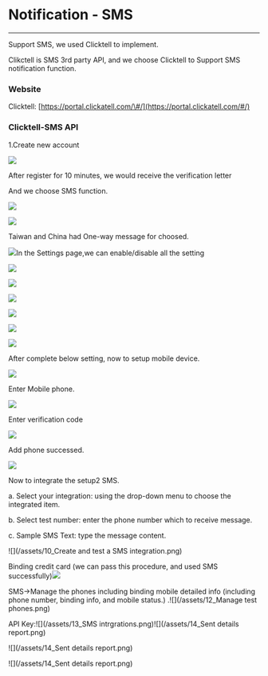 # Notification - SMS

---

Support SMS, we used Clicktell to implement.

Clikctell is SMS 3rd party API, and we choose Clicktell to Support SMS notification function.

### Website

Clicktell: [https://portal.clickatell.com/\#/](https://portal.clickatell.com/#/)

### Clicktell-SMS API

1.Create new account

![](/assets/0_portal.png)

After register for 10 minutes, we would receive the verification letter

And we choose SMS function.

![](/assets/1_SMSonly.png)

![](/assets/2_Createnewintegrate.png)

Taiwan and China had One-way message for choosed.

![](/assets/3_Createnewintegrate_feature.png)In the Settings page,we can enable/disable all the setting

![](/assets/4_setting_1.png)

![](/assets/4_setting_1.png)

![](/assets/4_setting_1.png)

![](/assets/4_setting_1.png)

![](/assets/4_setting_1.png)

![](/assets/5_save.png)

After complete below setting, now to setup mobile device.

![](/assets/6_setupPhone.png)

Enter Mobile phone.

![](/assets/7_addtestphone.png)

Enter verification code

![](/assets/8_uniquecode.png)

Add phone successed.

![](/assets/9_1ststepdone.png)

Now to integrate the setup2 SMS.

a. Select your integration: using the drop-down menu to choose the integrated item.

b. Select test number: enter the phone number which to receive message.

c. Sample SMS Text: type the message content.

![](/assets/10_Create and test a SMS integration.png)

Binding credit card \(we can pass this procedure, and used SMS successfully\)![](/assets/11_2ndsetupdone.png)

SMS-&gt;Manage the phones including binding mobile detailed info \(including phone number, binding info, and mobile status.\) .![](/assets/12_Manage test phones.png)

API Key:![](/assets/13_SMS intrgrations.png)![](/assets/14_Sent details report.png)

![](/assets/14_Sent details report.png)

![](/assets/14_Sent details report.png)

